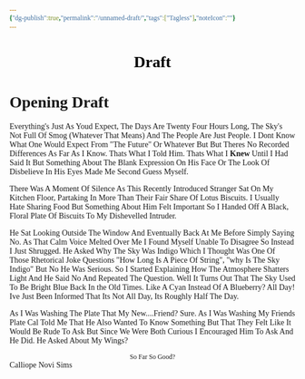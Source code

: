 ```yaml
---
{"dg-publish":true,"permalink":"/unnamed-draft/","tags":["Tagless"],"noteIcon":""}
---
```


<style id="Force_Custom_Fonts" type="text/css">@font-face{font-style:normal;font-family:"Merriweather";src:local("Merriweather")}@font-face{font-style:bolder;font-family:"Merriweather";src:local("Merriweather")}@font-face{font-style:normal;font-family:"Merriweather";src:local("Merriweather");unicode-range:U+0-FF,U+2E80-9FFF,U+F900-FAFF,U+FE30-FE4F,U+20000-2FA1F}@font-face{font-style:bolder;font-family:"Merriweather";src:local("Merriweather");unicode-range:U+0-FF,U+2E80-9FFF,U+F900-FAFF,U+FE30-FE4F,U+20000-2FA1F}@font-face{font-style:normal;font-family:"Merriweather";src:local("Merriweather");unicode-range:U+0-FF}@font-face{font-style:bolder;font-family:"Merriweather";src:local("Merriweather");unicode-range:U+0-FF}:not(pre):not(code):not(textarea):not(tt):not(kbd):not(samp):not(var){font-family:"Merriweather"!important}pre,code,textarea,tt,kbd,samp,var{font-family:monospace!important}pre *,code *,textarea *,tt *,kbd *,samp *,var *{font-family:monospace!important}</style>


# <center><span style="color:#000000">Draft</span></center>

# Opening Draft
Everything's Just As Youd Expect, The Days Are Twenty Four Hours Long, The Sky's Not Full Of Smog (Whatever That Means) And The People Are Just People. I Dont Know What One Would Expect From "The Future" Or Whatever But But Theres  No Recorded Differences As Far As I Know. Thats What I Told Him. Thats What I <b>Knew</b> Until I Had Said It But Something About The Blank Expression On His Face Or The Look Of Disbelieve In His Eyes Made Me Second Guess Myself. 

There Was A Moment Of Silence As This Recently Introduced Stranger Sat On My Kitchen Floor, Partaking In More Than Their Fair Share Of Lotus Biscuits. I Usually Hate Sharing Food But Something About Him Felt Important So I Handed Off A Black, Floral Plate Of Biscuits To My Dishevelled Intruder.

He Sat Looking Outside The Window And Eventually Back At Me Before Simply Saying No. As That Calm Voice Melted Over Me I Found Myself Unable To Disagree So Instead I Just Shrugged. He Asked Why The Sky Was Indigo Which I Thought Was One Of Those Rhetorical Joke Questions "How Long Is A Piece Of String", "why Is The Sky Indigo" But No He Was Serious. So I Started Explaining How The Atmosphere Shatters Light And He Said No And Repeated The Question. Well It Turns Out That The Sky Used To Be Bright Blue Back In the Old Times. Like A Cyan Instead Of A Blueberry? All Day! Ive Just Been Informed That Its Not All Day, Its Roughly Half The Day. 

As I Was Washing The Plate That My New....Friend? Sure. As I Was Washing My Friends Plate Cal Told Me That He Also Wanted To Know Something But That They Felt Like It Would Be Rude To Ask But Since We Were Both Curious I Encouraged Him To Ask And He Did. He Asked About My Wings?










<center><sub>So Far So Good?</sub></center>
Calliope Novi Sims
